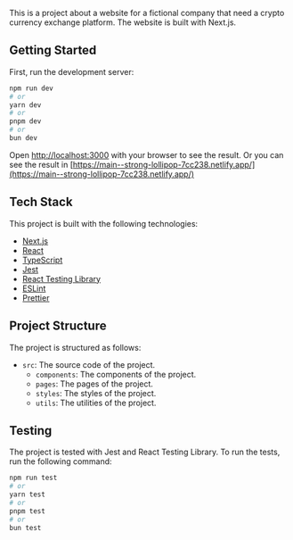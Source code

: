 This is a project about a website for a fictional company that need a crypto currency exchange platform. The website is built with Next.js.

## Getting Started

First, run the development server:

```bash
npm run dev
# or
yarn dev
# or
pnpm dev
# or
bun dev
```

Open [http://localhost:3000](http://localhost:3000) with your browser to see the result.
Or you can see the result in [https://main--strong-lollipop-7cc238.netlify.app/](https://main--strong-lollipop-7cc238.netlify.app/)

## Tech Stack
This project is built with the following technologies:
- [Next.js](https://nextjs.org/)
- [React](https://reactjs.org/)
- [TypeScript](https://www.typescriptlang.org/)
- [Jest](https://jestjs.io/)
- [React Testing Library](https://testing-library.com/docs/react-testing-library/intro/)
- [ESLint](https://eslint.org/)
- [Prettier](https://prettier.io/)

## Project Structure
The project is structured as follows:
- `src`: The source code of the project.
  - `components`: The components of the project.
  - `pages`: The pages of the project.
  - `styles`: The styles of the project.
  - `utils`: The utilities of the project.

## Testing
The project is tested with Jest and React Testing Library. To run the tests, run the following command:

```bash
npm run test
# or
yarn test
# or
pnpm test
# or
bun test
```


